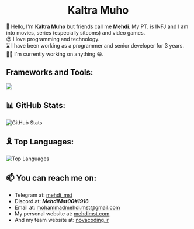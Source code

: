 <h1 align="center">Kaltra Muho</h1>

<p>👋 Hello, I'm <b>Kaltra Muho</b> but friends call me <b>Mehdi</b>. My PT. is INFJ and I am into movies, series (especially sitcoms) and video games.
<br>
😍 I love programming and technology.
<br>
⌛ I have been working as a programmer and senior developer for 3 years.
<br>
👨‍💻 I'm currently working on anything 😁.
</p>

<h2>Frameworks and Tools:</h2>
<p>
  <a href="https://skillicons.dev">
    <img src="https://skillicons.dev/icons?i=cs,html,css,js,ts,dotnet,bootstrap,tailwind,jquery,angular,azure,docker,git,github,gitlab,githubactions,linux,nginx,rabbitmq,mongodb,mysql,rails,sqlite,visualstudio,vscode,postman,powershell" />
  </a>
</p>

<h2>📊 GitHub Stats:</h2>
<img src="https://github-readme-stats-wheat-tau-10.vercel.app/api?username=MehdiMst00&show_icons=true&theme=transparent&how_icons=true&rank_icon=github&count_private=true" alt="GitHub Stats" />

<h2>🎗️ Top Languages:</h2>
<img src="https://github-readme-stats-wheat-tau-10.vercel.app/api/top-langs/?username=MehdiMst00&layout=compact&count_private=true&theme=transparent" alt="Top Languages"/>

## 📫 You can reach me on:
- Telegram at: [mehdi_mst](https://t.me/mehdi_mst)
- Discord at: ***MehdiMst00#1916***
- Email at: mohammadmehdi.mst@gmail.com
- My personal website at: [mehdimst.com](https://mehdimst.com)
- And my team website at: [novacoding.ir](https://novacoding.ir)
